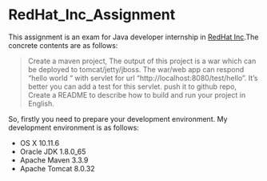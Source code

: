 # RedHat_Inc_Assignment

This assignment is an exam for Java developer internship in [RedHat Inc](https://www.redhat.com/en).The concrete contents are as follows:

> Create a maven project, The output of this project is a war which can be deployed to tomcat/jetty/jboss. The war/web app can respond “hello world “ with servlet for url “http://localhost:8080/test/hello”. It’s better you can add a test for this servlet. push it to github repo, Create a README to describe how to build and run your project in English.

So, firstly you need to prepare your development environment. My development environment is as follows:

* OS X 10.11.6
* Oracle JDK 1.8.0_65
* Apache Maven 3.3.9
* Apache Tomcat 8.0.32